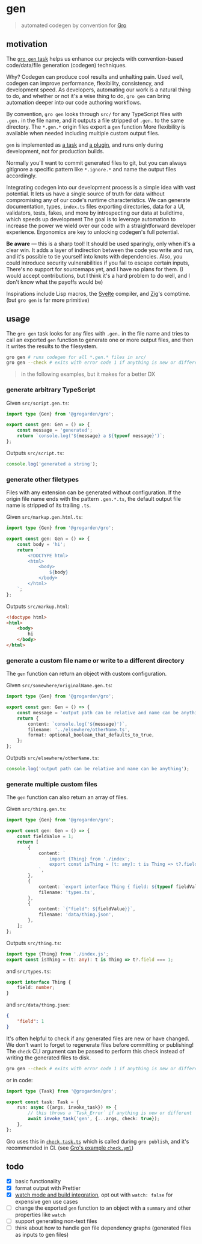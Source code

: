 # gen

> automated codegen by convention for
> [Gro](https://github.com/grogarden/gro)

## motivation

The [`gro gen` task](/src/lib/gen.task.ts) helps us enhance our projects
with convention-based code/data/file generation (codegen) techniques.

Why? Codegen can produce cool results and unhalting pain.
Used well, codegen can improve performance, flexibility, consistency, and development speed.
As developers, automating our work is a natural thing to do,
and whether or not it's a wise thing to do,
`gro gen` can bring automation deeper into our code authoring workflows.

By convention, `gro gen` looks through `src/`
for any TypeScript files with `.gen.` in the file name,
and it outputs a file stripped of `.gen.` to the same directory.
The `*.gen.*` origin files export a `gen` function
More flexibility is available when needed
including multiple custom output files.

`gen` is implemented as [a task](/src/lib/gen.task.ts)
and [a plugin](/src/lib/gro_plugin_gen.ts),
and runs only during development, not for production builds.

Normally you'll want to commit generated files to git,
but you can always gitignore a specific pattern like `*.ignore.*`
and name the output files accordingly.

Integrating codegen into our development process
is a simple idea with vast potential.
It lets us have a single source of truth for data
without compromising any of our code's runtime characteristics.
We can generate documentation, types,
`index.ts` files exporting directories,
data for a UI,
validators, tests, fakes,
and more by introspecting our data at buildtime,
which speeds up development
The goal is to leverage automation to increase the power we wield over our code
with a straightforward developer experience.
Ergonomics are key to unlocking codegen's full potential.

**Be aware** — this is a sharp tool! It should be used sparingly, only when it's a clear win.
It adds a layer of indirection between the code you write and run,
and it's possible to tie yourself into knots with dependencies.
Also, you could introduce security vulnerabilities
if you fail to escape certain inputs,
There's no support for sourcemaps yet, and I have no plans for them.
(I would accept contributions, but I think it's a hard problem to do well,
and I don't know what the payoffs would be)

Inspirations include Lisp macros, the
[Svelte](https://github.com/sveltejs/svelte) compiler,
and [Zig](https://github.com/ziglang/zig)'s comptime.
(but `gro gen` is far more primitive)

## usage

The `gro gen` task looks for any files with `.gen.`
in the file name and tries to call an exported `gen`
function to generate one or more output files,
and then it writes the results to the filesystem.

```bash
gro gen # runs codegen for all *.gen.* files in src/
gro gen --check # exits with error code 1 if anything is new or different; no-op to the fs
```

> in the following examples,
> but it makes for a better DX

### generate arbitrary TypeScript

Given `src/script.gen.ts`:

```ts
import type {Gen} from '@grogarden/gro';

export const gen: Gen = () => {
	const message = 'generated';
	return `console.log('${message} a ${typeof message}')`;
};
```

Outputs `src/script.ts`:

```ts
console.log('generated a string');
```

### generate other filetypes

Files with any extension can be generated without configuration.
If the origin file name ends with the pattern `.gen.*.ts`,
the default output file name is stripped of its trailing `.ts`.

Given `src/markup.gen.html.ts`:

```ts
import type {Gen} from '@grogarden/gro';

export const gen: Gen = () => {
	const body = 'hi';
	return `
		<!DOCTYPE html>
		<html>
			<body>
				${body}
			</body>
		</html>
	`;
};
```

Outputs `src/markup.html`:

```html
<!doctype html>
<html>
	<body>
		hi
	</body>
</html>
```

### generate a custom file name or write to a different directory

The `gen` function can return an object with custom configuration.

Given `src/somewhere/originalName.gen.ts`:

```ts
import type {Gen} from '@grogarden/gro';

export const gen: Gen = () => {
	const message = 'output path can be relative and name can be anything';
	return {
		content: `console.log('${message}')`,
		filename: '../elsewhere/otherName.ts',
		format: optional_boolean_that_defaults_to_true,
	};
};
```

Outputs `src/elsewhere/otherName.ts`:

```ts
console.log('output path can be relative and name can be anything');
```

### generate multiple custom files

The `gen` function can also return an array of files.

Given `src/thing.gen.ts`:

```ts
import type {Gen} from '@grogarden/gro';

export const gen: Gen = () => {
	const fieldValue = 1;
	return [
		{
			content: `
				import {Thing} from './index';
				export const isThing = (t: any): t is Thing => t?.field === ${fieldValue};
			`,
		},
		{
			content: `export interface Thing { field: ${typeof fieldValue} }`,
			filename: 'types.ts',
		},
		{
			content: `{"field": ${fieldValue}}`,
			filename: 'data/thing.json',
		},
	];
};
```

Outputs `src/thing.ts`:

```ts
import type {Thing} from './index.js';
export const isThing = (t: any): t is Thing => t?.field === 1;
```

and `src/types.ts`:

```ts
export interface Thing {
	field: number;
}
```

and `src/data/thing.json`:

```json
{
	"field": 1
}
```

It's often helpful to check if any generated files are new or have changed.
We don't want to forget to regenerate files before committing or publishing!
The `check` CLI argument can be passed to perform this check
instead of writing the generated files to disk.

```bash
gro gen --check # exits with error code 1 if anything is new or different; no-op to the fs
```

or in code:

```ts
import type {Task} from '@grogarden/gro';

export const task: Task = {
	run: async ({args, invoke_task}) => {
		// this throws a `Task_Error` if anything is new or different
		await invoke_task('gen', {...args, check: true});
	},
};
```

Gro uses this in [`check.task.ts`](/src/lib/check.task.ts)
which is called during `gro publish`, and it's recommended in CI.
(see [Gro's example `check.yml`](/.github/workflows/check.yml))

## todo

- [x] basic functionality
- [x] format output with Prettier
- [x] [watch mode and build integration](https://github.com/grogarden/gro/pull/283),
      opt out with `watch: false` for expensive gen use cases
- [ ] change the exported `gen` function to an object with a `summary` and other properties like `watch`
- [ ] support generating non-text files
- [ ] think about how to handle gen file dependency graphs (generated files as inputs to gen files)
